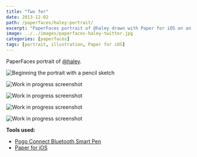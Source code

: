 ```yaml
---
title: "Two fer"
date: 2013-12-02
path: /paperfaces/haley-portrait/
excerpt: "PaperFaces portrait of @haley drawn with Paper for iOS on an iPad."
image: ../../images/paperfaces-haley-twitter.jpg
categories: [paperfaces]
tags: [portrait, illustration, Paper for iOS]
---
```


PaperFaces portrait of [@haley](https://twitter.com/haley).

![Beginning the portrait with a pencil sketch](../../images/paperfaces-haley-process-1-lg.jpg)

![Work in progress screenshot](../../images/paperfaces-haley-process-2-lg.jpg)

![Work in progress screenshot](../../images/paperfaces-haley-process-3-lg.jpg)

![Work in progress screenshot](../../images/paperfaces-haley-process-4-lg.jpg)

![Work in progress screenshot](../../images/paperfaces-haley-process-5-lg.jpg)

**Tools used:**

- [Pogo Connect Bluetooth Smart Pen](https://www.amazon.com/gp/product/B009K448L4/ref=as_li_ss_tl?ie=UTF8&camp=1789&creative=390957&creativeASIN=B009K448L4&linkCode=as2&tag=mademist-20)
- [Paper for iOS](https://paper.bywetransfer.com/)
